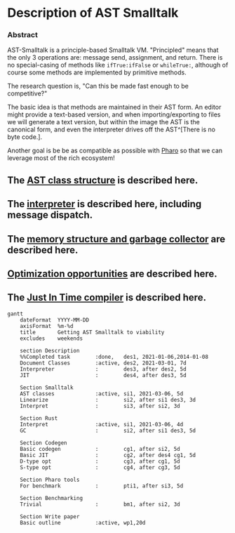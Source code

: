 # Description of AST Smalltalk
### Abstract
AST-Smalltalk is a principle-based Smalltalk VM. "Principled" means that the only 3 operations are: message send, assignment, and return. There is no special-casing of methods like `ifTrue:ifFalse` or `whileTrue:`, although of course some methods are implemented by primitive methods.

The research question is, "Can this be made fast enough to be competitive?"

The basic idea is that methods are maintained in their AST form. An editor might provide a text-based version, and when importing/exporting to files we will generate a text version, but within the image the AST is the canonical form, and even the interpreter drives off the AST^[There is no byte code.].

Another goal is be be as compatible as possible with [Pharo](https://pharo.org) so that we can leverage most of the rich ecosystem!

## The [AST class structure](AST_Classes.md) is described here.

## The [interpreter](Interpreter.md) is described here, including message dispatch.

## The [memory structure and garbage collector](Memory_structure-Garbage_collector.md) are described here.

## [Optimization opportunities](Optimizations.md) are described here.
## The [Just In Time compiler](JIT.md) is described here.
<!--
| Start | Fibonacci |
|-------|-----------|
|     1 |      1 |
|     1 |      1 |
|       |         |
|       |         |
|       |         |
|       |         |
|       |         |
|       |         |
<!-- TBLFM: @4$>..@>$>=(@-1+@-2) -->
<!-- TBLFM: @4$1..@>$1=(@-1+1) -->

<!--
```chart
    type: bar
    labels: [Monday, Tuesday, Wednesday, Thursday, Friday]
    series: [[12, 5, 8, 8 , 5], [5, 8, 7, 9, 12]]
```

|abc|def|ghi|
|---|---|---|
|qweqwe|dasdasdvxcv dfgd fdf d|wedwecsdf|
[SOmething](https://github.com/liamcain/obsidian-periodic-notes)

https://mermaid-js.github.io/mermaid/
-->
```mermaid
gantt
    dateFormat  YYYY-MM-DD
    axisFormat  %m-%d
    title       Getting AST Smalltalk to viability
    excludes    weekends

    section Description
    %%Completed task        :done,   des1, 2021-01-06,2014-01-08
    Document Classes        :active, des2, 2021-03-01, 7d
    Interpreter             :        des3, after des2, 5d
    JIT                     :        des4, after des3, 5d

    Section Smalltalk
    AST classes             :active, si1, 2021-03-06, 5d
    Linearize               :        si2, after si1 des3, 3d
	Interpret               :        si3, after si2, 3d
	
    Section Rust
    Interpret               :active, si1, 2021-03-06, 4d
    GC                      :        si2, after si1 des3, 5d
	
	Section Codegen
    Basic codegen           :        cg1, after si2, 5d
	Basic JIT               :        cg2, after des4 cg1, 5d
	D-type opt              :        cg3, after cg1, 5d
	S-type opt              :        cg4, after cg3, 5d
	
	Section Pharo tools
	For benchmark           :        pti1, after si3, 5d
	
	Section Benchmarking
	Trivial                 :        bm1, after si2, 3d
	
	Section Write paper
	Basic outline           :active, wp1,20d
```